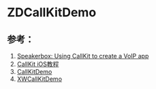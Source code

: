 # ZDCallKitDemo

## 参考：
1. [Speakerbox: Using CallKit to create a VoIP app](https://developer.apple.com/library/content/samplecode/Speakerbox/Introduction/Intro.html)
2. [CallKit iOS教程](https://www.tuicool.com/articles/2aQNZnr)
3. [CallKitDemo](https://github.com/opentok/CallKit)
4. [XWCallKitDemo](https://github.com/viviwu/XWCallKitDemo)
